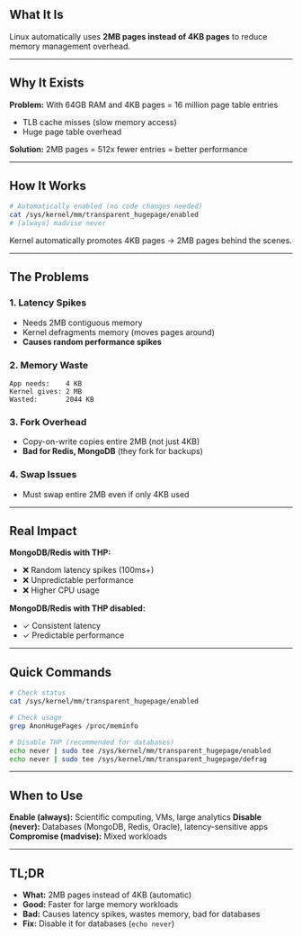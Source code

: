 ## What It Is
Linux automatically uses **2MB pages instead of 4KB pages** to reduce memory management overhead.

---

## Why It Exists

**Problem:** With 64GB RAM and 4KB pages = 16 million page table entries
- TLB cache misses (slow memory access)
- Huge page table overhead

**Solution:** 2MB pages = 512x fewer entries = better performance

---

## How It Works

```bash
# Automatically enabled (no code changes needed)
cat /sys/kernel/mm/transparent_hugepage/enabled
# [always] madvise never
```

Kernel automatically promotes 4KB pages → 2MB pages behind the scenes.

---

## The Problems

### 1. **Latency Spikes**
- Needs 2MB contiguous memory
- Kernel defragments memory (moves pages around)
- **Causes random performance spikes**

### 2. **Memory Waste**
```
App needs:    4 KB
Kernel gives: 2 MB
Wasted:       2044 KB
```

### 3. **Fork Overhead**
- Copy-on-write copies entire 2MB (not just 4KB)
- **Bad for Redis, MongoDB** (they fork for backups)

### 4. **Swap Issues**
- Must swap entire 2MB even if only 4KB used

---

## Real Impact

**MongoDB/Redis with THP:**
- ❌ Random latency spikes (100ms+)
- ❌ Unpredictable performance
- ❌ Higher CPU usage

**MongoDB/Redis with THP disabled:**
- ✓ Consistent latency
- ✓ Predictable performance

---

## Quick Commands

```bash
# Check status
cat /sys/kernel/mm/transparent_hugepage/enabled

# Check usage
grep AnonHugePages /proc/meminfo

# Disable THP (recommended for databases)
echo never | sudo tee /sys/kernel/mm/transparent_hugepage/enabled
echo never | sudo tee /sys/kernel/mm/transparent_hugepage/defrag
```

---

## When to Use

**Enable (always):** Scientific computing, VMs, large analytics
**Disable (never):** Databases (MongoDB, Redis, Oracle), latency-sensitive apps
**Compromise (madvise):** Mixed workloads

---

## TL;DR
- **What:** 2MB pages instead of 4KB (automatic)
- **Good:** Faster for large memory workloads
- **Bad:** Causes latency spikes, wastes memory, bad for databases
- **Fix:** Disable it for databases (`echo never`)
